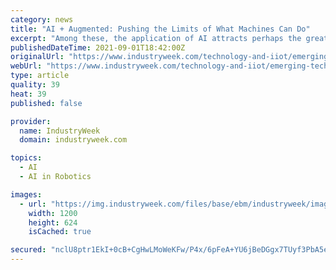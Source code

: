 ```yaml
---
category: news
title: "AI + Augmented: Pushing the Limits of What Machines Can Do"
excerpt: "Among these, the application of AI attracts perhaps the greatest attention due to its potential impact on the future of manufacturing automation. Less frequently mentioned, but equally important, is augmented intelligence."
publishedDateTime: 2021-09-01T18:42:00Z
originalUrl: "https://www.industryweek.com/technology-and-iiot/emerging-technologies/article/21174112/ai-augmented-pushes-the-limits-of-what-machines-can-do"
webUrl: "https://www.industryweek.com/technology-and-iiot/emerging-technologies/article/21174112/ai-augmented-pushes-the-limits-of-what-machines-can-do"
type: article
quality: 39
heat: 39
published: false

provider:
  name: IndustryWeek
  domain: industryweek.com

topics:
  - AI
  - AI in Robotics

images:
  - url: "https://img.industryweek.com/files/base/ebm/industryweek/image/2021/09/augmented_intelligence.612fc8cb6813d.png?auto=format&fit=max&w=1200"
    width: 1200
    height: 624
    isCached: true

secured: "nclU8ptr1EkI+0cB+CgHwLMoWeKFw/P4x/6pFeA+YU6jBeDGgx7TUyf3PbA5eZ2y0dIe9bNpD0xQUX7hoxJiUmQ/uaH5PUyv1kXhb/1O1Kc7KprlRDeCVCuGaAcjogLPzBtHGIt3g3wnhp1tdWYeQQsCFZK7eHAQds/UDtyc8Q48Svs1Oa97ByXlRce+4Pq2/P1+ObFgr04L2ybj/hmMtlbj+Jjw7WvWBcMyVLrj2YKE2VPbluCOIocykjUnSdHnsDp96I6KB74zZC0MM00ZYs7L2Ca5atgFuVKHrAzRy7pwC30R/n/TkJc95oDxPNuE9zGcAMGqX5YnIzYvtijI53x2gkHJCsyDlzpv0HJZfLM=;UZDlnFDBMBw+z9kSuGtYgg=="
---
```


